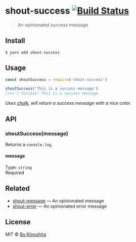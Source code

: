 # shout-success [![Build Status](https://travis-ci.org/bukinoshita/shout-success.svg?branch=master)](https://travis-ci.org/bukinoshita/shout-success)

> An opinionated success message

## Install

```
$ yarn add shout-success
```


## Usage
```js
const shoutSuccess = require('shout-success')

shoutSuccess('This is a success message')
//=> > Success! This is a success message
```

_Uses [chalk](https://github.com/chalk/chalk), will return a success message with a nice color._

## API

### shoutSuccess(message)

Returns a `console.log`.

#### message

Type: `string`<br>
Required


## Related
- [shout-message](https://github.com/bukinoshita/shout-message) — An opinionated message
- [shout-error](https://github.com/bukinoshita/shout-error) — An opinionated error message  


## License

MIT © [Bu Kinoshita](https://bukinoshita.io)
